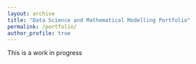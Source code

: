 ```yaml
---
layout: archive
title: "Data Science and Mathematical Modelling Portfolio"
permalink: /portfolio/
author_profile: true
---
```


This is a work in progress

<!-- {% include base_path %}


{% for post in site.portfolio %}
  {% include archive-single.html %}
{% endfor %} -->


